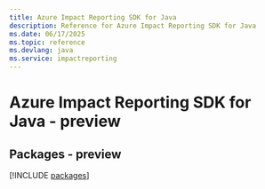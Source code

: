 ```yaml
---
title: Azure Impact Reporting SDK for Java
description: Reference for Azure Impact Reporting SDK for Java
ms.date: 06/17/2025
ms.topic: reference
ms.devlang: java
ms.service: impactreporting
---
```

# Azure Impact Reporting SDK for Java - preview
## Packages - preview
[!INCLUDE [packages](impact-reporting-index.md)]